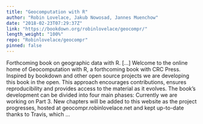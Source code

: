```yaml
---
title: "Geocomputation with R"
author: "Robin Lovelace, Jakub Nowosad, Jannes Muenchow"
date: "2018-02-23T07:29:37Z"
link: "https://bookdown.org/robinlovelace/geocompr/"
length_weight: "100%"
repo: "Robinlovelace/geocompr"
pinned: false
---
```


Forthcoming book on geographic data with R. [...] Welcome to the online home of Geocomputation with R, a forthcoming book with CRC Press. Inspired by bookdown and other open source projects we are developing this book in the open. This approach encourages contributions, ensures reproducibility and provides access to the material as it evolves. The book’s development can be divided into four main phases: Currently we are working on Part 3. New chapters will be added to this website as the project progresses, hosted at geocompr.robinlovelace.net and kept up-to-date thanks to Travis, which ...
